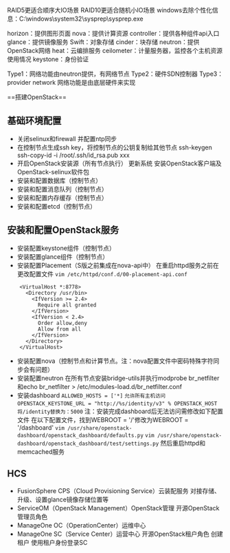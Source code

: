 RAID5更适合顺序大IO场景
RAID10更适合随机小IO场景
windows去除个性化信息：C:\windows\system32\sysprep\sysprep.exe

horizon：提供图形页面
nova：提供计算资源
controller：提供各种组件api入口
glance：提供镜像服务
Swift：对象存储
cinder：块存储
neutron：提供OpenStack网络
heat：云编排服务
ceilometer：计量服务器，监控各个主机资源使用情况
keystone：身份验证

Type1：网络功能由neutron提供，有网络节点
Type2：硬件SDN控制器
Type3：provider network 网络功能是由底层硬件来实现

==搭建OpenStack==
## 基础环境配置
- 关闭selinux和firewall
	并配置ntp同步
- 在控制节点生成ssh key，将控制节点的公钥复制给其他节点
	ssh-keygen
	ssh-copy-id -i /root/.ssh/id_rsa.pub xxx
- 开启OpenStack安装源（所有节点执行）
	更新系统
	安装OpenStack客户端及OpenStack-selinux软件包
- 安装和配置数据库（控制节点）
- 安装和配置消息队列（控制节点）
- 安装和配置内存缓存（控制节点）
- 安装和配置etcd（控制节点）
## 安装和配置OpenStack服务
- 安装配置keystone组件（控制节点）
- 安装配置glance组件（控制节点）
- 安装配置Placement（S版之前集成在nova-api中）
	在重启httpd服务之前在更改配置文件
  `vim /etc/httpd/conf.d/00-placement-api.conf`
``` 
	<VirtualHost *:8778>
	  <Directory /usr/bin>
	    <IfVersion >= 2.4>
	      Require all granted
	    </IfVersion>
	    <IfVersion < 2.4>
	      Order allow,deny
	      Allow from all
	    </IfVersion>
	  </Directory>
	</VirtualHost>
```
- 安装配置nova（控制节点和计算节点。注：nova配置文件中密码特殊字符同步会有问题）
- 安装配置neutron
	在所有节点安装bridge-utils并执行modprobe br_netfilter和echo br_netfilter > /etc/modules-load.d/br_netfilter.conf
- 安装dashboard
	`ALLOWED_HOSTS = ['*]`	`允许所有主机访问`
  `OPENSTACK_KEYSTONE_URL = "http://%s/identity/v3" % OPENSTACK_HOST将/identity替换为：5000`
注：安装完成dashboard后无法访问需修改如下配置文件
	在以下配置文件，找到WEBROOT = '/'修改为WEBROOT = '/dashboard'
	 `vim /usr/share/openstack-dashboard/openstack_dashboard/defaults.py`
	 `vim /usr/share/openstack-dashboard/openstack_dashboard/test/settings.py` 
	然后重启httpd和memcached服务
## HCS
- FusionSphere CPS（Cloud Provisioning Service）云装配服务
	对接存储、升级、设置glance镜像存储位置等
- ServiceOM（OpenStack Management）OpenStack管理
	开源OpenStack管理员角色
- ManageOne OC（OperationCenter）运维中心
- ManageOne SC（Service Center）运营中心
	开源OpenStack租户角色
	创建租户
	使用租户身份登录SC
